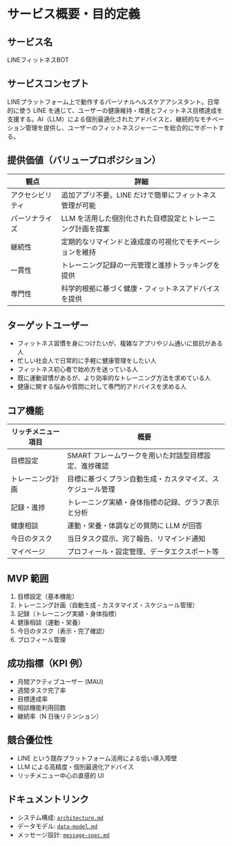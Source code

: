 # サービス概要・目的定義

## サービス名
LINEフィットネスBOT

## サービスコンセプト
LINEプラットフォーム上で動作するパーソナルヘルスケアアシスタント。日常的に使う LINE を通じて、ユーザーの健康維持・増進とフィットネス目標達成を支援する。AI（LLM）による個別最適化されたアドバイスと、継続的なモチベーション管理を提供し、ユーザーのフィットネスジャーニーを総合的にサポートする。

## 提供価値（バリュープロポジション）
| 観点 | 詳細 |
| --- | --- |
| アクセシビリティ | 追加アプリ不要。LINE だけで簡単にフィットネス管理が可能 |
| パーソナライズ | LLM を活用した個別化された目標設定とトレーニング計画を提案 |
| 継続性 | 定期的なリマインドと達成度の可視化でモチベーションを維持 |
| 一貫性 | トレーニング記録の一元管理と進捗トラッキングを提供 |
| 専門性 | 科学的根拠に基づく健康・フィットネスアドバイスを提供 |

## ターゲットユーザー
- フィットネス習慣を身につけたいが、複雑なアプリやジム通いに抵抗がある人
- 忙しい社会人で日常的に手軽に健康管理をしたい人
- フィットネス初心者で始め方を迷っている人
- 既に運動習慣があるが、より効率的なトレーニング方法を求めている人
- 健康に関する悩みや質問に対して専門的アドバイスを求める人

## コア機能
| リッチメニュー項目 | 概要 |
| --- | --- |
| 目標設定 | SMART フレームワークを用いた対話型目標設定、進捗確認 |
| トレーニング計画 | 目標に基づくプラン自動生成・カスタマイズ、スケジュール管理 |
| 記録・進捗 | トレーニング実績・身体指標の記録、グラフ表示と分析 |
| 健康相談 | 運動・栄養・体調などの質問に LLM が回答 |
| 今日のタスク | 当日タスク提示、完了報告、リマインド通知 |
| マイページ | プロフィール・設定管理、データエクスポート等 |

## MVP 範囲
1. 目標設定（基本機能）
2. トレーニング計画（自動生成・カスタマイズ・スケジュール管理）
3. 記録（トレーニング実績・身体指標）
4. 健康相談（運動・栄養）
5. 今日のタスク（表示・完了確認）
6. プロフィール管理

## 成功指標（KPI 例）
- 月間アクティブユーザー (MAU)
- 週間タスク完了率
- 目標達成率
- 相談機能利用回数
- 継続率（N 日後リテンション）

## 競合優位性
- LINE という既存プラットフォーム活用による低い導入障壁
- LLM による高精度・個別最適化アドバイス
- リッチメニュー中心の直感的 UI

## ドキュメントリンク
- システム構成: [`architecture.md`](architecture.md)
- データモデル: [`data-model.md`](data-model.md)
- メッセージ設計: [`message-spec.md`](message-spec.md) 